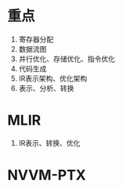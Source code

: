 # 重点
1. 寄存器分配
2. 数据流图
3. 并行优化、存储优化、指令优化
4. 代码生成
5. IR表示架构、优化架构
6. 表示、分析、转换

# MLIR
1. IR表示、转换、优化

# NVVM-PTX